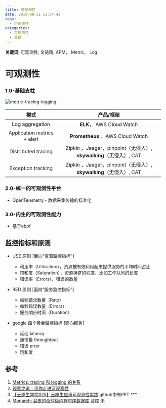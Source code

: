 ```yaml
---
title: 可观测性
date: 2019-08-31 11:54:42
tags:
  - 可观测性
categories:
  - 可观测性
  - 总结
---
```


<p></p>
<!-- more -->



**关键词**:  可观测性,  全链路,  APM， Metric， Log

# 可观测性
### 1.0-基础支柱
![metric-tracing-logging](https://user-images.githubusercontent.com/5608425/64059064-216a2880-cbe7-11e9-9ee7-141334d93959.png)


模式| 产品/框架 
:-:| :-: 
Log aggregation| **ELK**， AWS Cloud Watch 
Application metrics + alert| **Prometheus** 、AWS Cloud Watch 
Distributed tracing| Zipkin ，Jaeger，pinpoint（无侵入）, **skywalking**（无侵入）, CAT 
Exception tracking| Zipkin ，Jaeger，pinpoint（无侵入）, **skywalking**（无侵入）, CAT 

### 2.0-统一的可观测性平台
+ OpenTelemetry - 数据采集传输的标准化

### 3.0-内生的可观测性能力
+ 基于ebpf


##  监控指标和原则

+ USE 原则  [面向"资源监控指标"]
  + 利用率（Utilization），资源被有效利用起来提供服务的平均时间占比
  + 饱和度（Saturation），资源拥挤的程度，比如工作队列的长度
  + 错误率（Errors），错误的数量

+ RED 原则  [面向"服务监控指标"] 
  + 每秒请求数量（Rate）
  + 每秒错误数量（Errors）
  + 服务响应时间（Duration）

+ google 四个黄金监控指标  [面向服务]
  + 延迟    latancy
  + 通信量  throughtout
  + 错误    error
  + 饱和度  
  
  
## 参考
1. [Metrics, tracing 和 logging 的关系](https://wu-sheng.github.io/me/articles/metrics-tracing-and-logging)
2. [观察之道：带你走进可观察性](https://mp.weixin.qq.com/s?__biz=MzIzNjUxMzk2NQ==&mid=2247489564&idx=1&sn=46d9103444bef97e89e897224a896268&chksm=e8d7e7dedfa06ec8d687c1292a1d82ff9e579430afafb9d003e18c13d4ec7e1682dbd4c642d9&scene=27#wechat_redirect)
3. [【云原生学院#25】云原生应用可观测性实践](https://www.bilibili.com/video/BV1CL411777R?spm_id_from=333.880.my_history.page.click)  github中有PPT ***
100. [Monarch: 谷歌的全球级内存时序数据库](https://www.pianshen.com/article/96362082048/)   监控  未

